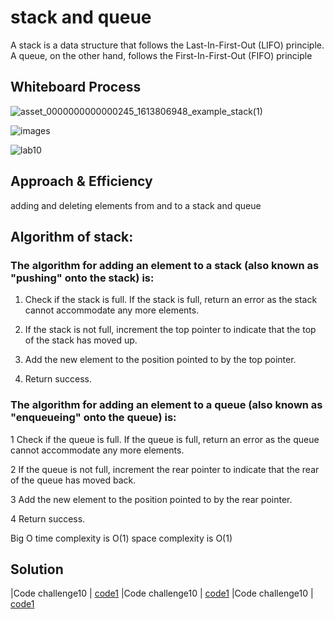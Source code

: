 # stack and queue
A stack is a data structure that follows the Last-In-First-Out (LIFO) principle.
A queue, on the other hand, follows the First-In-First-Out (FIFO) principle
## Whiteboard Process
![asset_0000000000000245_1613806948_example_stack(1)](https://user-images.githubusercontent.com/118004544/236326097-74154e89-e7cc-412a-a8f8-9d89a4ed1201.png)

![images](https://user-images.githubusercontent.com/118004544/236326279-537f9c2a-b190-4aa7-b850-86c707ea07a1.png)


![lab10](https://user-images.githubusercontent.com/118004544/236330163-3735cc26-94ee-46c5-9bde-b61ce090c21c.jpg)


## Approach & Efficiency
adding and deleting elements from and to a stack and queue

## Algorithm of stack:
 ### The algorithm for adding an element to a stack (also known as "pushing" onto the stack) is:

1. Check if the stack is full. If the stack is full, return an error as the stack cannot accommodate any more elements.

2. If the stack is not full, increment the top pointer to indicate that the top of the stack has moved up.

3. Add the new element to the position pointed to by the top pointer.

4. Return success.

### The algorithm for adding an element to a queue (also known as "enqueueing" onto the queue) is:

1 Check if the queue is full. If the queue is full, return an error as the queue cannot accommodate any more elements.

2 If the queue is not full, increment the rear pointer to indicate that the rear of the queue has moved back.

3 Add the new element to the position pointed to by the rear pointer.

4 Return success.

Big O
time complexity is O(1)
space complexity is O(1)

## Solution
|Code challenge10  |    [code1](./main.py)
|Code challenge10  |    [code1](./stack.py)
|Code challenge10  |    [code1](./queue.py)

